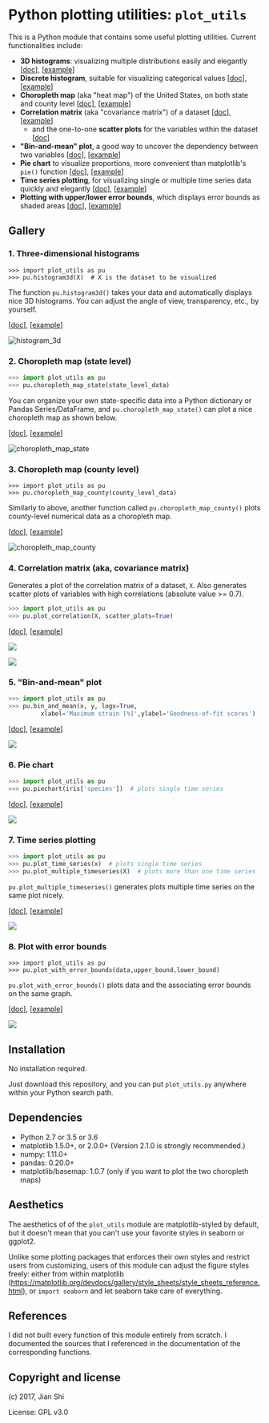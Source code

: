 # Python plotting utilities: `plot_utils`
This is a Python module that contains some useful plotting utilities. Current functionalities include:

+ **3D histograms**: visualizing multiple distributions easily and elegantly [[doc](./docs/histogram3d.md)], [[example](./examples/3D_histograms_example.ipynb)]
+ **Discrete histogram**, suitable for visualizing categorical values [[doc](./docs/discrete_histogram.md)], [[example](./examples/Discrete_histogram_example.ipynb)]
+ **Choropleth map** (aka "heat map") of the United States, on both state and county level [[doc](./docs/choropleth_map.md)], [[example](./examples/Choropleth_map_example.ipynb)]
+ **Correlation matrix** (aka "covariance matrix") of a dataset [[doc](./docs/plot_correlation.md)], [[example](./examples/Correlation_matrix_examples.ipynb)]
  + and the one-to-one **scatter plots** for the variables within the dataset [[doc](./docs/scatter_plots_two_cols.md)]
+ **"Bin-and-mean" plot**, a good way to uncover the dependency between two variables [[doc](./docs/bin_and_mean.md)], [[example](./examples/Bin-and-mean_example.ipynb)]
+ **Pie chart** to visualize proportions, more convenient than matplotlib's `pie()` function [[doc](./docs/piechart.md)], [[example](./examples/Pie_chart_example.ipynb)]
+ **Time series plotting**, for visualizing single or multiple time series data quickly and elegantly [[doc](./docs/plot_timeseries.md)], [[example](./examples/Plot_time_series_example.ipynb)]
+ **Plotting with upper/lower error bounds**, which displays error bounds as shaded areas [[doc](./docs/plot_with_error_bounds.md)], [[example](./examples/Plot_with_error_bounds_example.ipynb)]



## Gallery

### 1. Three-dimensional histograms

```{python}
>>> import plot_utils as pu
>>> pu.histogram3d(X)  # X is the dataset to be visualized
```

The function `pu.histogram3d()` takes your data and automatically displays nice 3D histograms. You can adjust the angle of view, transparency, etc., by yourself.

[[doc](./docs/histogram3d.md)], [[example](./examples/3D_histograms_example.ipynb)]

![histogram_3d](./examples/gallery/histogram_3d.png)


### 2. Choropleth map (state level)

```python
>>> import plot_utils as pu
>>> pu.choropleth_map_state(state_level_data)
```

You can organize your own state-specific data into a Python dictionary or Pandas Series/DataFrame, and `pu.choropleth_map_state()` can plot a nice choropleth map as shown below.

[[doc](./docs/choropleth_map.md)], [[example](./examples/Choropleth_map_example.ipynb)]

![choropleth_map_state](./examples/gallery/choropleth_map_state.png)


### 3. Choropleth map (county level)

```{python}
>>> import plot_utils as pu
>>> pu.choropleth_map_county(county_level_data)
```

Similarly to above, another function called `pu.choropleth_map_county()` plots county-level numerical data as a choropleth map.

[[doc](./docs/choropleth_map.md#plot_utilschoropleth_map_county)], [[example](./examples/Choropleth_map_example.ipynb)]

![choropleth_map_county](./examples/gallery/choropleth_map_county.png)


### 4. Correlation matrix (aka, covariance matrix)

Generates a plot of the correlation matrix of a dataset, `X`. Also generates scatter plots of variables with high correlations (absolute value >= 0.7).

```python
>>> import plot_utils as pu
>>> pu.plot_correlation(X, scatter_plots=True)
```

[[doc](./docs/plot_correlation.md)], [[example](./examples/Correlation_matrix_examples.ipynb)]

![](./examples/gallery/correlation_matrix.png)

![](./examples/gallery/scatter_plots.png)


### 5. "Bin-and-mean" plot

```python
>>> import plot_utils as pu
>>> pu.bin_and_mean(x, y, logx=True,
         xlabel='Maximum strain [%]',ylabel='Goodness-of-fit scores')
```

[[doc](./docs/bin_and_mean.md)], [[example](./examples/Bin-and-mean_example.ipynb)]

![](./examples/gallery/bin_and_mean.png)


### 6. Pie chart
```Python
>>> import plot_utils as pu
>>> pu.piechart(iris['species'])  # plots single time series
```

[[doc](./docs/piechart.md)], [[example](./examples/Pie_chart_example.ipynb)] 

![](./examples/gallery/pie_chart.png)


### 7. Time series plotting

```Python
>>> import plot_utils as pu
>>> pu.plot_time_series(x)  # plots single time series
>>> pu.plot_multiple_timeseries(X)  # plots more than one time series
```

`pu.plot_multiple_timeseries()` generates plots multiple time series on the same plot nicely.

[[doc](./docs/plot_timeseries.md)], [[example](./examples/Plot_time_series_example.ipynb)]

![](./examples/gallery/time_series.png)


### 8. Plot with error bounds

```{python}
>>> import plot_utils as pu
>>> pu.plot_with_error_bounds(data,upper_bound,lower_bound)
```

`pu.plot_with_error_bounds()` plots data and the associating error bounds on the same graph.

[[doc](./docs/plot_with_error_bounds.md)], [[example](./examples/Plot_with_error_bounds_example.ipynb)]

![](./examples/gallery/error_bounds.png)



## Installation

No installation required.

Just download this repository, and you can put `plot_utils.py` anywhere within your Python search path.



## Dependencies

+ Python 2.7 or 3.5 or 3.6
+ matplotlib 1.5.0+, or 2.0.0+ (Version 2.1.0 is strongly recommended.)
+ numpy: 1.11.0+
+ pandas: 0.20.0+
+ matplotlib/basemap: 1.0.7 (only if you want to plot the two choropleth maps)



## Aesthetics

The aesthetics of of the `plot_utils` module are matplotlib-styled by default, but it doesn't mean that you can't use your favorite styles in seaborn or ggplot2.

Unlike some plotting packages that enforces their own styles and restrict users from customizing, users of this module can adjust the figure styles freely: either from within matplotlib (https://matplotlib.org/devdocs/gallery/style_sheets/style_sheets_reference.html), or `import seaborn` and let seaborn take care of everything.



## References

I did not built every function of this module entirely from scratch. I documented the sources that I referenced in the documentation of the corresponding functions.



## Copyright and license

(c) 2017, Jian Shi

License: GPL v3.0